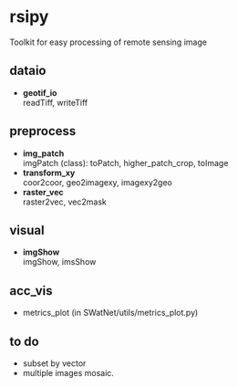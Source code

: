 # rsipy
Toolkit for easy processing of remote sensing image

## dataio
- **geotif_io**   
  readTiff, writeTiff

## preprocess
- **img_patch**    
  imgPatch (class): toPatch, higher_patch_crop, toImage   
- **transform_xy**   
  coor2coor, geo2imagexy, imagexy2geo
- **raster_vec**   
  raster2vec, vec2mask


## visual
- **imgShow**   
  imgShow, imsShow

## acc_vis
- metrics_plot (in SWatNet/utils/metrics_plot.py)

## to do
- subset by vector
- multiple images mosaic.
